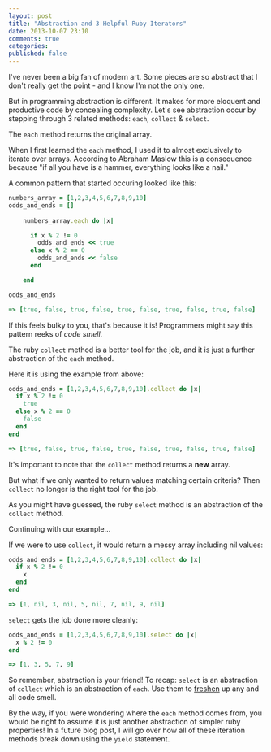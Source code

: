 ```yaml
---
layout: post
title: "Abstraction and 3 Helpful Ruby Iterators"
date: 2013-10-07 23:10
comments: true
categories: 
published: false
---
```

I've never been a big fan of modern art. Some pieces are so abstract that I don't really get the point - and I know I'm not the only <a href="http://www.buzzfeed.com/jenlewis/quiz-can-you-tell-the-difference-between-modern-art-and-art
" target="_blank">one</a>.

But in programming abstraction is different. It makes for more eloquent and productive code by concealing complexity. Let's see abstraction occur by stepping through 3 related methods: 
`each`,  `collect`  &  `select`.

The `each` method returns the original array.

When I first learned the `each` method, I used it to almost exclusively to iterate over arrays. According to Abraham Maslow this is a consequence because "if all you have is a hammer, everything looks like a nail."

A common pattern that started occuring looked like this:

```ruby
numbers_array = [1,2,3,4,5,6,7,8,9,10]
odds_and_ends = []
    
    numbers_array.each do |x|

      if x % 2 != 0 
        odds_and_ends << true
      else x % 2 == 0 
        odds_and_ends << false
      end

    end

odds_and_ends 

=> [true, false, true, false, true, false, true, false, true, false]
```

If this feels bulky to you, that's because it is! Programmers might say this pattern reeks of *code smell*.


The ruby `collect` method is a better tool for the job, and it is just a further abstraction of the `each` method.

Here it is using the example from above:

```ruby
odds_and_ends = [1,2,3,4,5,6,7,8,9,10].collect do |x|
  if x % 2 != 0 
    true
  else x % 2 == 0 
    false
  end
end

=> [true, false, true, false, true, false, true, false, true, false]
```
It's important to note that the `collect` method returns a **new** array.

But what if we only wanted to return values matching certain criteria? Then `collect` no longer is the right tool for the job. 

As you might have guessed, the ruby `select` method is an abstraction of the `collect` method.


Continuing with our example...

If we were to use `collect`, it would return a messy array including nil values:

```ruby
odds_and_ends = [1,2,3,4,5,6,7,8,9,10].collect do |x|
  if x % 2 != 0 
    x
  end
end

=> [1, nil, 3, nil, 5, nil, 7, nil, 9, nil]

```

`select` gets the job done more cleanly:

```ruby
odds_and_ends = [1,2,3,4,5,6,7,8,9,10].select do |x|
  x % 2 != 0
end

=> [1, 3, 5, 7, 9]
```

So remember, abstraction is your friend! To recap: `select` is an abstraction of `collect` which is an abstraction of `each`. Use them to <a href="http://images.wikia.com/richmoreacademy/images/0/07/Pine-tree-car-air-freshener.gif" target="_blank">freshen<a> up any and all code smell. 

By the way, if you were wondering where the `each` method comes from, you would be right to assume it is just another abstraction of simpler ruby properties! In a future blog post, I will go over how all of these iteration methods break down using the `yield` statement. 

